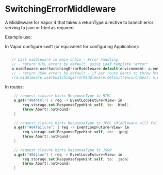 # SwitchingErrorMiddleware
A Middleware for Vapor 4 that takes a returnType directive to branch error serving to json or html as required.

Example use:

In Vapor configure.swift (or equivalent for configuring Application):
```swift

   // Last middleware in main chain - Error handling
   // - return HTML errors by default, using Leaf template "error"
   a.middleware.use(SwitchingErrorMiddleware.default(environment: a.environment, returnType: .html, template: "error"))
   // - return JSON errors by default - if per route wants to throw html instead, use Leaf template "error"
   //a.middleware.use(SwitchingErrorMiddleware.default(environment: a.environment, returnType: .json, template: "error"))
```

In routes:
```swift
    // request closure hints ResponseType to HTML
    a.get("404html") { req -> EventLoopFuture<View> in
        req.storage.set(ResponseTypeHint.self, to: .html)
        throw Abort(.notFound)
    }
    
    // request closure hints ResponseType to JPEG (Middleware will fail because only HTML/JSON supported)
    a.get("404failure") { req -> EventLoopFuture<View> in
        req.storage.set(ResponseTypeHint.self, to: .jpeg)
        throw Abort(.notFound)
    }
    
    // request closure hints ResponseType to JSON
    a.get("404json") { req -> EventLoopFuture<View> in
        req.storage.set(ResponseTypeHint.self, to: .json)
        throw Abort(.notFound)
    }
```
